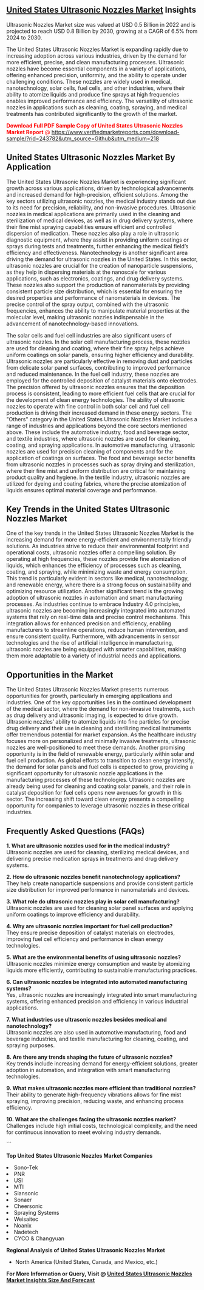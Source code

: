 <h2><a href="https://www.verifiedmarketreports.com/download-sample/?rid=243782&amp;utm_source=Github&amp;utm_medium=218" target="_blank">United States Ultrasonic Nozzles Market</a> Insights</h2><p>Ultrasonic Nozzles Market size was valued at USD 0.5 Billion in 2022 and is projected to reach USD 0.8 Billion by 2030, growing at a CAGR of 6.5% from 2024 to 2030.</p><p> <p>The United States Ultrasonic Nozzles Market is expanding rapidly due to increasing adoption across various industries, driven by the demand for more efficient, precise, and clean manufacturing processes. Ultrasonic nozzles have become essential components in a variety of applications, offering enhanced precision, uniformity, and the ability to operate under challenging conditions. These nozzles are widely used in medical, nanotechnology, solar cells, fuel cells, and other industries, where their ability to atomize liquids and produce fine sprays at high frequencies enables improved performance and efficiency. The versatility of ultrasonic nozzles in applications such as cleaning, coating, spraying, and medical treatments has contributed significantly to the growth of the market. <p><span class=""><span style="color: #ff0000;"><strong>Download Full PDF Sample Copy of United States Ultrasonic Nozzles Market Report</strong> @ </span><a href="https://www.verifiedmarketreports.com/download-sample/?rid=243782&amp;utm_source=Github&amp;utm_medium=218" target="_blank">https://www.verifiedmarketreports.com/download-sample/?rid=243782&amp;utm_source=Github&amp;utm_medium=218</a></span></p></p> <h2>United States Ultrasonic Nozzles Market By Application</h2> <p>The United States Ultrasonic Nozzles Market is experiencing significant growth across various applications, driven by technological advancements and increased demand for high-precision, efficient solutions. Among the key sectors utilizing ultrasonic nozzles, the medical industry stands out due to its need for precision, reliability, and non-invasive procedures. Ultrasonic nozzles in medical applications are primarily used in the cleaning and sterilization of medical devices, as well as in drug delivery systems, where their fine mist spraying capabilities ensure efficient and controlled dispersion of medication. These nozzles also play a role in ultrasonic diagnostic equipment, where they assist in providing uniform coatings or sprays during tests and treatments, further enhancing the medical field’s efficiency and effectiveness. Nanotechnology is another significant area driving the demand for ultrasonic nozzles in the United States. In this sector, ultrasonic nozzles are crucial for the creation of nanoparticle suspensions, as they help in dispersing materials at the nanoscale for various applications, such as electronics, coatings, and drug delivery systems. These nozzles also support the production of nanomaterials by providing consistent particle size distribution, which is essential for ensuring the desired properties and performance of nanomaterials in devices. The precise control of the spray output, combined with the ultrasonic frequencies, enhances the ability to manipulate material properties at the molecular level, making ultrasonic nozzles indispensable in the advancement of nanotechnology-based innovations. <p>The solar cells and fuel cell industries are also significant users of ultrasonic nozzles. In the solar cell manufacturing process, these nozzles are used for cleaning and coating, where their fine spray helps achieve uniform coatings on solar panels, ensuring higher efficiency and durability. Ultrasonic nozzles are particularly effective in removing dust and particles from delicate solar panel surfaces, contributing to improved performance and reduced maintenance. In the fuel cell industry, these nozzles are employed for the controlled deposition of catalyst materials onto electrodes. The precision offered by ultrasonic nozzles ensures that the deposition process is consistent, leading to more efficient fuel cells that are crucial for the development of clean energy technologies. The ability of ultrasonic nozzles to operate with fine control in both solar cell and fuel cell production is driving their increased demand in these energy sectors. The "Others" category in the United States Ultrasonic Nozzles Market includes a range of industries and applications beyond the core sectors mentioned above. These include the automotive industry, food and beverage sector, and textile industries, where ultrasonic nozzles are used for cleaning, coating, and spraying applications. In automotive manufacturing, ultrasonic nozzles are used for precision cleaning of components and for the application of coatings on surfaces. The food and beverage sector benefits from ultrasonic nozzles in processes such as spray drying and sterilization, where their fine mist and uniform distribution are critical for maintaining product quality and hygiene. In the textile industry, ultrasonic nozzles are utilized for dyeing and coating fabrics, where the precise atomization of liquids ensures optimal material coverage and performance. <h2>Key Trends in the United States Ultrasonic Nozzles Market</h2> <p>One of the key trends in the United States Ultrasonic Nozzles Market is the increasing demand for more energy-efficient and environmentally friendly solutions. As industries strive to reduce their environmental footprint and operational costs, ultrasonic nozzles offer a compelling solution. By operating at high frequencies, these nozzles provide fine atomization of liquids, which enhances the efficiency of processes such as cleaning, coating, and spraying, while minimizing waste and energy consumption. This trend is particularly evident in sectors like medical, nanotechnology, and renewable energy, where there is a strong focus on sustainability and optimizing resource utilization. Another significant trend is the growing adoption of ultrasonic nozzles in automation and smart manufacturing processes. As industries continue to embrace Industry 4.0 principles, ultrasonic nozzles are becoming increasingly integrated into automated systems that rely on real-time data and precise control mechanisms. This integration allows for enhanced precision and efficiency, enabling manufacturers to streamline operations, reduce human intervention, and ensure consistent quality. Furthermore, with advancements in sensor technologies and the rise of artificial intelligence in manufacturing, ultrasonic nozzles are being equipped with smarter capabilities, making them more adaptable to a variety of industrial needs and applications. <h2>Opportunities in the Market</h2> <p>The United States Ultrasonic Nozzles Market presents numerous opportunities for growth, particularly in emerging applications and industries. One of the key opportunities lies in the continued development of the medical sector, where the demand for non-invasive treatments, such as drug delivery and ultrasonic imaging, is expected to drive growth. Ultrasonic nozzles’ ability to atomize liquids into fine particles for precise drug delivery and their use in cleaning and sterilizing medical instruments offer tremendous potential for market expansion. As the healthcare industry focuses more on personalized and minimally invasive treatments, ultrasonic nozzles are well-positioned to meet these demands. Another promising opportunity is in the field of renewable energy, particularly within solar and fuel cell production. As global efforts to transition to clean energy intensify, the demand for solar panels and fuel cells is expected to grow, providing a significant opportunity for ultrasonic nozzle applications in the manufacturing processes of these technologies. Ultrasonic nozzles are already being used for cleaning and coating solar panels, and their role in catalyst deposition for fuel cells opens new avenues for growth in this sector. The increasing shift toward clean energy presents a compelling opportunity for companies to leverage ultrasonic nozzles in these critical industries. <h2>Frequently Asked Questions (FAQs)</h2> <p><strong>1. What are ultrasonic nozzles used for in the medical industry?</strong> <br> Ultrasonic nozzles are used for cleaning, sterilizing medical devices, and delivering precise medication sprays in treatments and drug delivery systems.</p> <p><strong>2. How do ultrasonic nozzles benefit nanotechnology applications?</strong> <br> They help create nanoparticle suspensions and provide consistent particle size distribution for improved performance in nanomaterials and devices.</p> <p><strong>3. What role do ultrasonic nozzles play in solar cell manufacturing?</strong> <br> Ultrasonic nozzles are used for cleaning solar panel surfaces and applying uniform coatings to improve efficiency and durability.</p> <p><strong>4. Why are ultrasonic nozzles important for fuel cell production?</strong> <br> They ensure precise deposition of catalyst materials on electrodes, improving fuel cell efficiency and performance in clean energy technologies.</p> <p><strong>5. What are the environmental benefits of using ultrasonic nozzles?</strong> <br> Ultrasonic nozzles minimize energy consumption and waste by atomizing liquids more efficiently, contributing to sustainable manufacturing practices.</p> <p><strong>6. Can ultrasonic nozzles be integrated into automated manufacturing systems?</strong> <br> Yes, ultrasonic nozzles are increasingly integrated into smart manufacturing systems, offering enhanced precision and efficiency in various industrial applications.</p> <p><strong>7. What industries use ultrasonic nozzles besides medical and nanotechnology?</strong> <br> Ultrasonic nozzles are also used in automotive manufacturing, food and beverage industries, and textile manufacturing for cleaning, coating, and spraying purposes.</p> <p><strong>8. Are there any trends shaping the future of ultrasonic nozzles?</strong> <br> Key trends include increasing demand for energy-efficient solutions, greater adoption in automation, and integration with smart manufacturing technologies.</p> <p><strong>9. What makes ultrasonic nozzles more efficient than traditional nozzles?</strong> <br> Their ability to generate high-frequency vibrations allows for fine mist spraying, improving precision, reducing waste, and enhancing process efficiency.</p> <p><strong>10. What are the challenges facing the ultrasonic nozzles market?</strong> <br> Challenges include high initial costs, technological complexity, and the need for continuous innovation to meet evolving industry demands.</p> ```</p><p><strong>Top United States Ultrasonic Nozzles Market Companies</strong></p><div data-test-id=""><p><li>Sono-Tek</li><li> PNR</li><li> USI</li><li> MTI</li><li> Siansonic</li><li> Sonaer</li><li> Cheersonic</li><li> Spraying Systems</li><li> Weisaitec</li><li> Noanix</li><li> Nadetech</li><li> CYCO & Changyuan</li></p><div><strong>Regional Analysis of&nbsp;United States Ultrasonic Nozzles Market</strong></div><ul><li dir="ltr"><p dir="ltr">North America&nbsp;(United States, Canada, and Mexico, etc.)</p></li></ul><p><strong>For More Information or Query, Visit @&nbsp;</strong><strong><a href="https://www.verifiedmarketreports.com/product/ultrasonic-nozzles-market/?utm_source=Github&amp;utm_medium=218" target="_blank">United States Ultrasonic Nozzles Market Insights Size And Forecast</a></strong></p></div>
